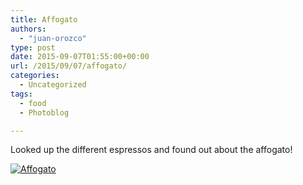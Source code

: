 ```yaml
---
title: Affogato
authors: 
  - "juan-orozco"
type: post
date: 2015-09-07T01:55:00+00:00
url: /2015/09/07/affogato/
categories:
  - Uncategorized
tags:
  - food
  - Photoblog

---
```

Looked up the different espressos and found out about the affogato!

[<img src="https://i1.wp.com/m.juanorozco.com/photos/2015/09/affogato.medium.jpg?w=580" alt="Affogato" data-recalc-dims="1" />][1]

 [1]: https://i1.wp.com/m.juanorozco.com/photos/2015/09/affogato.large.jpg